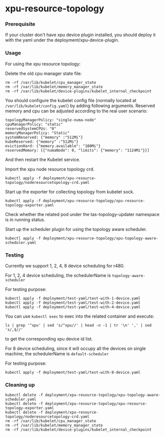 # xpu-resource-topology

### Prerequisite

If your cluster don't have xpu device plugin installed, you should deploy it with the yaml under the deployment/xpu-device-plugin.

### Usage

For using the xpu resource topology:

Delete the old cpu manager state file:

```
rm -rf /var/lib/kubelet/cpu_manager_state
rm -rf /var/lib/kubelet/memory_manager_state
rm -rf /var/lib/kubelet/device-plugins/kubelet_internal_checkpoint
```

You should configure the kubelet config file (normally located at `/var/lib/kubelet/config.yaml`) by adding following arguments.
Reserved memory and cpu can be adjusted according to the real user scenario:

```
topologyManagerPolicy: "single-numa-node"
cpuManagerPolicy: "static"
reservedSystemCPUs: "0"
memoryManagerPolicy: "Static"
systemReserved: {"memory" :"512Mi"}
kubeReserved: {"memory" :"512Mi"}
evictionHard: {"memory.available": "100Mi"}
reservedMemory: [{"numaNode": 0, "limits": {"memory": "1124Mi"}}]
```
And then restart the Kubelet service.


Import the xpu node resource topology crd.

```
kubectl apply -f deployment/xpu-resource-topology/noderesourcetopology-crd.yaml
```

Start up the exporter for collecting topology from kubelet sock.
```
kubectl apply -f deployment/xpu-resource-topology/xpu-resource-topology-exporter.yaml
```

Check whether the related pod under the tas-topology-updater namespace is in running status. 

Start up the scheduler plugin for using the topology aware scheduler.

```
kubectl apply -f deployment/xpu-resource-topology/xpu-topology-aware-scheduler.yaml
```

### Testing

Currently we support 1, 2, 4, 8 device scheduling for r480.

For 1, 2, 4 device scheduling, the schedulerName is `topology-aware-scheduler`

For testing purpose:

```
kubectl apply -f deployment/test-yaml/test-with-1-device.yaml
kubectl apply -f deployment/test-yaml/test-with-2-device.yaml
kubectl apply -f deployment/test-yaml/test-with-4-device.yaml
```

You can use `kubectl exec` to exec into the related container and execute:

```
ls | grep '^xpu' | sed 's/^xpu//' | head -n -1 | tr '\n' ',' | sed 's/,$//'
```

to get the corresponding xpu device id list.

For 8 device scheduling, since it will occupy all the devices on single machine, the schedulerName is 
`default-scheduler`

For testing purpose:

```
kubectl apply -f deployment/test-yaml/test-with-8-device.yaml
```

### Cleaning up

```
kubectl delete -f deployment/xpu-resource-topology/xpu-topology-aware-scheduler.yaml
kubectl delete -f deployment/xpu-resource-topology/xpu-resource-topology-exporter.yaml
kubectl delete -f deployment/xpu-resource-topology/noderesourcetopology-crd.yaml
rm -rf /var/lib/kubelet/cpu_manager_state
rm -rf /var/lib/kubelet/memory_manager_state
rm -rf /var/lib/kubelet/device-plugins/kubelet_internal_checkpoint
```

